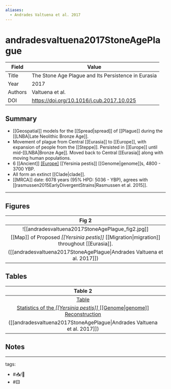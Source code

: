 ```yaml
---
aliases:
  - Andrades Valtuena et al. 2017
---
```


# andradesvaltuena2017StoneAgePlague

| Field   | Value                                               |
| ------- | --------------------------------------------------- |
| Title   | The Stone Age Plague and Its Persistence in Eurasia |
| Year    | 2017                                                |
| Authors | Valtuena et al.                                     |
| DOI     | <https://doi.org/10.1016/j.cub.2017.10.025>           | 

## Summary 
- [[Geospatial]] models for the [[Spread|spread]] of [[Plague]] during the [[LNBA|Late Neolithic Bronze Age]].
- Movement of plague from Central [[Eurasia]] to [[Europe]], with expansion of people from the [[Steppe]]. Persisted in [[Europe]] until mid-[[LNBA|Bronze Age]]. Moved back to Central [[Eurasia]] along with moving human populations.
- 6 [[Ancient]] [[Europe]](an) [[Yersinia pestis]] [[Genome|genome]]s, 4800 - 3700 YBP.
- All form an extinct [[Clade|clade]].
-  [[MRCA]] date: 6078 years (95% HPD: 5036 - YBP), agrees with [[rasmussen2015EarlyDivergentStrains|Rasmussen et al. 2015]].

---

## Figures
|   Fig 2  |
|:-------:|
|   ![[andradesvaltuena2017StoneAgePlague_fig2.jpg]]   |
| [[Map]] of Proposed <i>[[Yersinia pestis]]</i> [[Migration\|migration]] throughout [[Eurasia]].  |
|   ([[andradesvaltuena2017StoneAgePlague\|Andrades Valtuena et al. 2017]])  | 

## Tables

|                                                       Table 2                                                        |     |
|:--------------------------------------------------------------------------------------------------------------------:| --- |
|    [Table](https://www.cell.com/action/showFullTableHTML?isHtml=true&tableId=tbl2&pii=S0960-9822%2817%2931328-3)     |     |
| [Statistics of the <i>[[Yersinia pestis]]</i> [[Genome\|genome]] Reconstruction](andradesvaltuena2017StoneAgePlague) |     |
|                       ([[andradesvaltuena2017StoneAgePlague\|Andrades Valtuena et al. 2017]])                        |     |

## Notes

---

tags: 
  - #📥/📰 
  - #🟨
